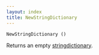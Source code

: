 ```yaml
---
layout: index
title: NewStringDictionary
---
```


    NewStringDictionary ()

Returns an empty [stringdictionary](../types/stringdictionary.html).
